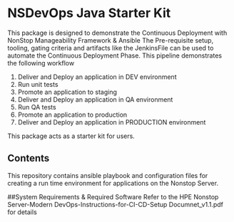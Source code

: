 # NSDevOps Java Starter Kit
This package is designed to demonstrate the Continuous Deployment with NonStop Manageability Framework & Ansible
The Pre-requisite setup, tooling, gating criteria and artifacts like the JenkinsFile can be used to automate the Continuous Deployment Phase. This pipeline demonstrates the following workflow

1. Deliver and Deploy an application in DEV environment
2. Run unit tests
3. Promote an application to staging
4. Deliver and Deploy an application in QA environment
5. Run QA tests
6. Promote an application to production
7. Deliver and Deploy an application in PRODUCTION environment

This package acts as a starter kit for users.  

## Contents 
This repository contains ansible playbook and configuration files for creating a run time environment for applications on the Nonstop Server.

##System Requirements & Required Software 
Refer to the HPE Nonstop Server-Modern DevOps-Instructions-for-CI-CD-Setup Documnet_v1.1.pdf for details 
